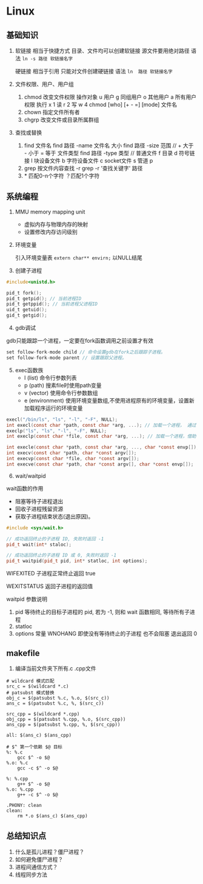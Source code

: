 # Linux

## 基础知识
1. 软链接 相当于快捷方式 目录、文件均可以创建软链接 源文件要用绝对路径
    语法 `ln -s 路径 软链接名字`
    
    硬链接 相当于引用 只能对文件创建硬链接
    语法 `ln  路径 软链接名字`
2. 文件权限、用户、用户组
    1. chmod 改变文件权限 
    操作对象 u 用户 g 同组用户 o 其他用户 a 所有用户
    权限 执行 x 1 读 r 2 写 w 4
    chmod [who] [+ - =] [mode] 文件名
    2. chown 指定文件所有者
    3. chgrp 改变文件或目录所属群组
3. 查找或替换
    1. find 
    文件名 find 路径 -name  文件名
    大小 find 路径 -size  范围  // + 大于 - 小于 = 等于 
    文件类型 find 路径 -type  类型 // 普通文件 f 目录 d 符号链接 l 块设备文件 b 字符设备文件 c socket文件 s 管道 p
    2. grep 按文件内容查找 -r
    grep -r '查找关键字' 路径
    3. \* 匹配0-n个字符 ？匹配1个字符

  
## 系统编程
1. MMU memory mapping unit
    - 虚拟内存与物理内存的映射
    - 设置修改内存访问级别
2. 环境变量

    引入环境变量表 `extern char** envirn;` 以NULL结尾
3. 创建子进程
```c
#include<unistd.h>

pid_t fork();
pid_t getpid(); // 当前进程ID
pid_t getppid(); // 当前进程父进程ID
uid_t getuid();
gid_t getgid();
```
4. gdb调试

gdb只能跟踪一个进程，一定要在fork函数调用之前设置才有效
```c
set follow-fork-mode child // 命令设置gdb在fork之后跟踪子进程。
set follow-fork-mode parent // 设置跟踪父进程。
```

5. exec函数族
    - l (list)			命令行参数列表
    - p (path)			搜素file时使用path变量
    - v (vector)			使用命令行参数数组
    - e (environment)	使用环境变量数组,不使用进程原有的环境变量，设置新加载程序运行的环境变量

```c
execl("/bin/ls", "ls", "-l", "-F", NULL);
int execl(const char *path, const char *arg, ...); // 加载一个进程， 通过 路径+程序名 来加载。
execlp("ls", "ls", "-l", "-F", NULL);
int execlp(const char *file, const char *arg, ...); // 加载一个进程，借助 PATH 环境变量

int execle(const char *path, const char *arg, ..., char *const envp[]);
int execv(const char *path, char *const argv[]);
int execvp(const char *file, char *const argv[]);
int execve(const char *path, char *const argv[], char *const envp[]);
```

6. wait/waitpid

wait函数的作用
- 阻塞等待子进程退出 
- 回收子进程残留资源 
- 获取子进程结束状态(退出原因)。

```cpp
#include <sys/wait.h>

// 成功返回终止的子进程 ID, 失败时返回 -1
pid_t wait(int* staloc);

// 成功返回终止的子进程 ID 或 0, 失败时返回 -1
pid_t waitpid(pid_t pid, int* statloc, int options);
```
WIFEXITED 子进程正常终止返回 true

WEXITSTATUS 返回子进程的返回值

waitpid 参数说明
1. pid 等待终止的目标子进程的 pid, 若为 -1, 则和 wait 函数相同, 等待所有子进程
2. statloc
3. options 常量 WNOHANG 即使没有等待终止的子进程 也不会阻塞 退出返回 0


## makefile
1. 编译当前文件夹下所有.c .cpp文件
```mak
# wildcard 模式匹配
src_c = $(wildcard *.c)
# patsubst 模式替换
obj_c = $(patsubst %.c, %.o, $(src_c))
ans_c = $(patsubst %.c, %, $(src_c))

src_cpp = $(wildcard *.cpp)
obj_cpp = $(patsubst %.cpp, %.o, $(src_cpp))
ans_cpp = $(patsubst %.cpp, %, $(src_cpp))

all: $(ans_c) $(ans_cpp)

# $^ 第一个依赖 $@ 目标
%: %.c
	gcc $^ -o $@
%.o: %.c
	gcc -c $^ -o $@

%: %.cpp
	g++ $^ -o $@
%.o: %.cpp
	g++ -c $^ -o $@

.PHONY: clean
clean: 
	rm *.o $(ans_c) $(ans_cpp)
```

## 总结知识点
1. 什么是孤儿进程？僵尸进程？
2. 如何避免僵尸进程？
3. 进程间通信方式？
4. 线程同步方法